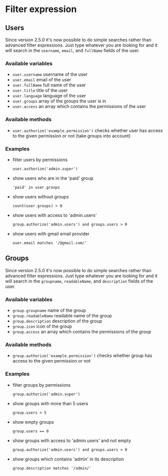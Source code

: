 # Filter expression

## Users

Since version 2.5.0 it's now possible to do simple searches rather than advanced filter expressions. Just type whatever you are looking for and it will search in the `username`, `email`, and `fullName` fields of the user.

### Available variables

- `user.username` username of the user
- `user.email` email of the user
- `user.fullName` full name of the user
- `user.title` title of the user
- `user.language` language of the user
- `user.groups` array of the groups the user is in
- `user.access` an array which contains the permissions of the user

### Available methods

- `user.authorize('example.permission')` checks whether user has access to the given permission or not (take groups into account)

### Examples

- filter users by permissions
  ```
  user.authorize('admin.super')
  ```
- show users who are in the 'paid' group
  ```
  'paid' in user.groups
  ```
- show users without groups
  ```
  count(user.groups) > 0
  ```
- show users with access to 'admin.users'
  ```
  group.authorize('admin.users') and groups.users > 0
  ```
- show users with gmail email provider
  ```
  user.email matches '/@gmail.com/'
  ```

## Groups

Since version 2.5.0 it's now possible to do simple searches rather than advanced filter expressions. Just type whatever you are looking for and it will search in the `groupname`, `readableName`, and `description` fields of the user.

### Available variables

- `group.groupname` name of the group
- `group.readableName` readable name of the group
- `group.description` description of the group
- `group.icon` icon of the group
- `group.access` an array which contains the permissions of the group

### Available methods

- `group.authorize('example.permission')` checks whether group has access to the given permission or not

### Examples

- filter groups by permissions
  ```
  group.authorize('admin.super')
  ```
- show groups with more than 5 users
  ```
  group.users > 5
  ```
- show empty groups
  ```
  group.users == 0
  ```
- show groups with access to 'admin.users' and not empty
  ```
  group.authorize('admin.users') and groups.users > 0
  ```
- show groups which contains 'admin' in its description
  ```
  group.description matches '/admin/'
  ```
